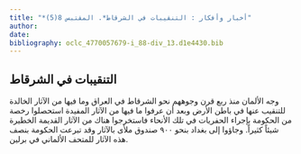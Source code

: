 ```yaml
---
title: "*أخبار وأفكار : التنقيبات في الشرقاط*. المقتبس 8(5)"
author: 
date: 
bibliography: oclc_4770057679-i_88-div_13.d1e4430.bib
---
```




##  التنقيبات في الشرقاط 


 وجه الألمان منذ ربع قرن وجوههم نحو الشرقاط في العراق وما فيها من الآثار الخالدة للتنقيب عنها في باطن الأرض وبعد أن عرفوا ما فيها من الآثار المفيدة استحصلوا رخصة من الحكومة بإجراء الحفريات في تلك الأنحاء فاستخرجوا هناك من الآثار القديمة الخطيرة شيئاً كثيراً. وجاؤوا إلى بغداد بنحو  ٩٠٠  صندوق ملأى بالآثار وقد تبرعت الحكومة بنصف هذه الآثار للمتحف الألماني في برلين. 
